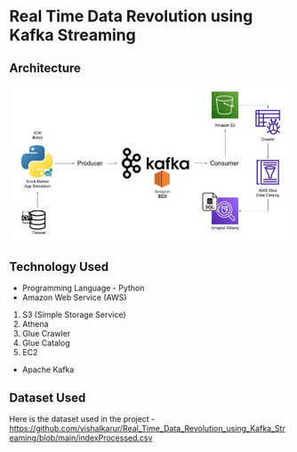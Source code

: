 # Real Time Data Revolution using Kafka Streaming

## Architecture 
<img src="Architecture.jpg">

## Technology Used
- Programming Language - Python
- Amazon Web Service (AWS)
1. S3 (Simple Storage Service)
2. Athena
3. Glue Crawler
4. Glue Catalog
5. EC2
- Apache Kafka


## Dataset Used

Here is the dataset used in the project - https://github.com/vishalkarur/Real_Time_Data_Revolution_using_Kafka_Streaming/blob/main/indexProcessed.csv


